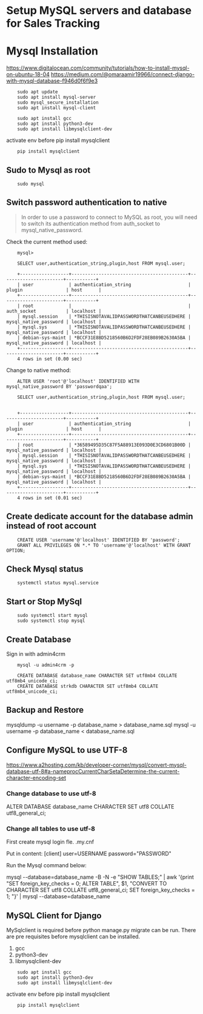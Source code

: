 # Setup MySQL servers and database for Sales Tracking


# Mysql Installation
https://www.digitalocean.com/community/tutorials/how-to-install-mysql-on-ubuntu-18-04
https://medium.com/@omaraamir19966/connect-django-with-mysql-database-f946d0f6f9e3


```
    sudo apt update
    sudo apt install mysql-server
    sudo mysql_secure_installation
	sudo apt install mysql-client

```

```
	sudo apt install gcc
	sudo apt install python3-dev
	sudo apt install libmysqlclient-dev
```

activate env before pip install mysqlclient

```
	pip install mysqlclient
```

## Sudo to Mysql as root

```
	sudo mysql
```


## Switch password authentication to native

>In order to use a password to connect to MySQL as root, you will need to switch its authentication method from auth_socket to mysql_native_password.

Check the current method used:

```
	mysql>

	SELECT user,authentication_string,plugin,host FROM mysql.user;

	+------------------+-------------------------------------------+-----------------------+-----------+
	| user             | authentication_string                     | plugin                | host      |
	+------------------+-------------------------------------------+-----------------------+-----------+
	| root             |                                           | auth_socket           | localhost |
	| mysql.session    | *THISISNOTAVALIDPASSWORDTHATCANBEUSEDHERE | mysql_native_password | localhost |
	| mysql.sys        | *THISISNOTAVALIDPASSWORDTHATCANBEUSEDHERE | mysql_native_password | localhost |
	| debian-sys-maint | *BCCF31E8BD5218560B6D2FDF28EB089B2630A5BA | mysql_native_password | localhost |
	+------------------+-------------------------------------------+-----------------------+-----------+
	4 rows in set (0.00 sec)

```

Change to native method:

```
	ALTER USER 'root'@'localhost' IDENTIFIED WITH mysql_native_password BY 'passwordqaa';

	SELECT user,authentication_string,plugin,host FROM mysql.user;


	+------------------+-------------------------------------------+-----------------------+-----------+
	| user             | authentication_string                     | plugin                | host      |
	+------------------+-------------------------------------------+-----------------------+-----------+
	| root             | *36589495D35C87F5A88913E093D0E3CD6801B00D | mysql_native_password | localhost |
	| mysql.session    | *THISISNOTAVALIDPASSWORDTHATCANBEUSEDHERE | mysql_native_password | localhost |
	| mysql.sys        | *THISISNOTAVALIDPASSWORDTHATCANBEUSEDHERE | mysql_native_password | localhost |
	| debian-sys-maint | *BCCF31E8BD5218560B6D2FDF28EB089B2630A5BA | mysql_native_password | localhost |
	+------------------+-------------------------------------------+-----------------------+-----------+
	4 rows in set (0.01 sec)

```

## Create dedicate account for the database admin instead of root account

```
	CREATE USER 'username'@'localhost' IDENTIFIED BY 'password';
	GRANT ALL PRIVILEGES ON *.* TO 'username'@'localhost' WITH GRANT OPTION;
```


## Check Mysql status

```
	systemctl status mysql.service
```


## Start or Stop MySql

```
	sudo systemctl start mysql
	sudo systemctl stop mysql
```


## Create Database
Sign in with admin4crm

```
	mysql -u admin4crm -p

	CREATE DATABASE database_name CHARACTER SET utf8mb4 COLLATE utf8mb4_unicode_ci;
	CREATE DATABASE strkdb CHARACTER SET utf8mb4 COLLATE utf8mb4_unicode_ci;

```


## Backup and Restore

mysqldump -u username -p database_name > database_name.sql
mysql -u username -p database_name < database_name.sql



## Configure MySQL to use UTF-8
https://www.a2hosting.com/kb/developer-corner/mysql/convert-mysql-database-utf-8#a-nameprocCurrentCharSetaDetermine-the-current-character-encoding-set

### Change database to use utf-8

ALTER DATABASE database_name CHARACTER SET utf8 COLLATE utf8_general_ci;

### Change all tables to use utf-8

First create mysql login fle.
.my.cnf

Put in content:
[client]
user=USERNAME
password="PASSWORD"

Run the Mysql command below:

mysql --database=database_name -B -N -e "SHOW TABLES;" | awk '{print "SET foreign_key_checks = 0; ALTER TABLE", $1, "CONVERT TO CHARACTER SET utf8 COLLATE utf8_general_ci; SET foreign_key_checks = 1; "}' | mysql --database=database_name



## MySQL Client for Django
MySqlclient is required before python manage.py migrate can be run.
There are pre requisites before mysqlclient can be installed.

1. gcc
2. python3-dev
3. libmysqlclient-dev

```
	sudo apt install gcc
	sudo apt install python3-dev
	sudo apt install libmysqlclient-dev
```

activate env before pip install mysqlclient

```
	pip install mysqlclient
```
